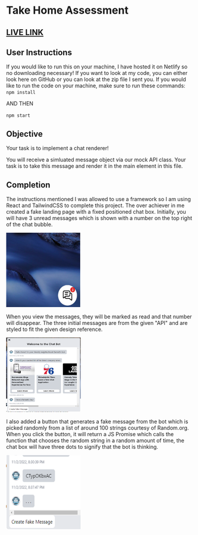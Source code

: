 # Take Home Assessment
## [LIVE LINK](https://chatbot-ndias.netlify.app/)

## User Instructions
If you would like to run this on your machine, I have hosted it on Netlify so no downloading necessary! If you want to look at my code, you can either look here on GitHub or you can look at the zip file I sent you. If you would like to run the code on your machine, make sure to run these commands:
`npm install`

AND THEN

`npm start`

## Objective
Your task is to implement a chat renderer!

You will receive a simluated message object via our mock API class. Your task is to take this message and render it in the main element in this file.

## Completion
The instructions mentioned I was allowed to use a framework so I am using React and TailwindCSS to complete this project. The over achiever in me created a fake landing page with a fixed positioned chat box. Initially, you will have 3 unread messages which is shown with a number on the top right of the chat bubble.

<img src="./src/components/resources/chatbubble-demo.png" width="200" height="200" style="display:inline;" />

When you view the messages, they will be marked as read and that number will disappear. The three initial messages are from the given "API" and are styled to fit the given design reference. 

<img src="./src/components/resources/chatbox-demo.png" width="200" height="200" style="display:inline;" />

I also added a button that generates a fake message from the bot which is picked randomly from a list of around 100 strings courtesy of Random.org. When you click the button, it will return a JS Promise which calls the function that chooses the random string in a random amount of time, the chat box will have three dots to signify that the bot is thinking.

<img src="./src/components/resources/thinking-demo.png" width="200" height="200" style="display:inline;" />